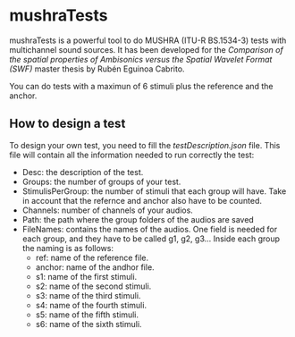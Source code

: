 # mushraTests

mushraTests is a powerful tool to do MUSHRA (ITU-R BS.1534-3) tests with multichannel sound sources. It has been developed for the *Comparison of the spatial properties of Ambisonics versus the Spatial Wavelet Format (SWF)* master thesis by Rubén Eguinoa Cabrito.

You can do tests with a maximun of 6 stimuli plus the reference and the anchor.

## How to design a test

To design your own test, you need to fill the *testDescription.json* file. This file will contain all the information needed to run correctly the test:
 * Desc: the description of the test.
 * Groups: the number of groups of your test.
 * StimulisPerGroup: the number of stimuli that each group will have. Take in account that the refernce and anchor also have to be counted.
 * Channels: number of channels of your audios.
 * Path: the path where the group folders of the audios are saved
 * FileNames: contains the names of the audios. One field is needed for each group, and they have to be called g1, g2, g3... Inside each group the naming is as follows:
   * ref: name of the reference file.
   * anchor: name of the andhor file.
   * s1: name of the first stimuli.
   * s2: name of the second stimuli.
   * s3: name of the third stimuli.
   * s4: name of the fourth stimuli.
   * s5: name of the fifth stimuli.
   * s6: name of the sixth stimuli.
